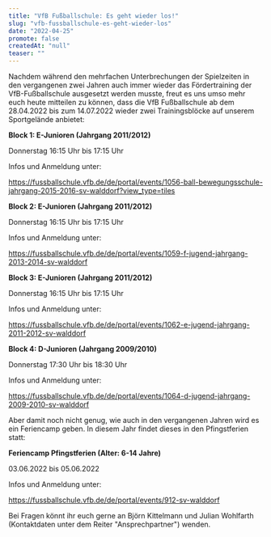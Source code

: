 ```yaml
---
title: "VfB Fußballschule: Es geht wieder los!"
slug: "vfb-fussballschule-es-geht-wieder-los"
date: "2022-04-25"
promote: false
createdAt: "null"
teaser: ""
---
```

Nachdem während den mehrfachen Unterbrechungen der Spielzeiten in den vergangenen zwei Jahren auch immer wieder das Fördertraining der VfB-Fußballschule ausgesetzt werden musste, freut es uns umso mehr euch heute mitteilen zu können, dass die VfB Fußballschule ab dem 28.04.2022 bis zum 14.07.2022 wieder zwei Trainingsblöcke auf unserem Sportgelände anbietet:



**Block 1: E-Junioren (Jahrgang 2011/2012)**

Donnerstag 16:15 Uhr bis 17:15 Uhr

Infos und Anmeldung unter:

<a href="https://fussballschule.vfb.de/de/portal/events/1056-ball-bewegungsschule-jahrgang-2015-2016-sv-walddorf?view_type=tiles">https://fussballschule.vfb.de/de/portal/events/1056-ball-bewegungsschule-jahrgang-2015-2016-sv-walddorf?view_type=tiles</a>



**Block 2: E-Junioren (Jahrgang 2011/2012)**

Donnerstag 16:15 Uhr bis 17:15 Uhr

Infos und Anmeldung unter:

<a href="https://fussballschule.vfb.de/de/portal/events/1059-f-jugend-jahrgang-2013-2014-sv-walddorf">https://fussballschule.vfb.de/de/portal/events/1059-f-jugend-jahrgang-2013-2014-sv-walddorf</a>



**Block 3: E-Junioren (Jahrgang 2011/2012)**

Donnerstag 16:15 Uhr bis 17:15 Uhr

Infos und Anmeldung unter:

<a href="https://fussballschule.vfb.de/de/portal/events/1062-e-jugend-jahrgang-2011-2012-sv-walddorf">https://fussballschule.vfb.de/de/portal/events/1062-e-jugend-jahrgang-2011-2012-sv-walddorf</a>



**Block 4: D-Junioren (Jahrgang 2009/2010)**

Donnerstag 17:30 Uhr bis 18:30 Uhr

Infos und Anmeldung unter:

<a href="https://fussballschule.vfb.de/de/portal/events/1064-d-jugend-jahrgang-2009-2010-sv-walddorf">https://fussballschule.vfb.de/de/portal/events/1064-d-jugend-jahrgang-2009-2010-sv-walddorf</a>




Aber damit noch nicht genug, wie auch in den vergangenen Jahren wird es ein Feriencamp geben. In diesem Jahr findet dieses in den Pfingstferien statt:



**Feriencamp Pfingstferien (Alter: 6-14 Jahre)**

03.06.2022 bis 05.06.2022

Infos und Anmeldung unter:

<a href="https://fussballschule.vfb.de/de/portal/events/912-sv-walddorf">https://fussballschule.vfb.de/de/portal/events/912-sv-walddorf</a>



Bei Fragen könnt ihr euch gerne an Björn Kittelmann und Julian Wohlfarth (Kontaktdaten unter dem Reiter "Ansprechpartner") wenden.
